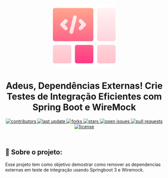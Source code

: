 <div align="center">

  <img src="assets/logo.png" alt="logo" width="200" height="auto" />
  <h1>Adeus, Dependências Externas! Crie Testes de Integração Eficientes com Spring Boot e WireMock</h1>
  
<!-- Badges -->
<p>
  <a href="https://github.com/wesleyosantos91/springboot3-wiremock-mock-test-integration/graphs/contributors">
    <img src="https://img.shields.io/github/contributors/wesleyosantos91/springboot3-wiremock-mock-test-integration" alt="contributors" />
  </a>
  <a href="">
    <img src="https://img.shields.io/github/last-commit/wesleyosantos91/springboot3-wiremock-mock-test-integration" alt="last update" />
  </a>
  <a href="https://github.com/wesleyosantos91/springboot3-wiremock-mock-test-integration/network/members">
    <img src="https://img.shields.io/github/forks/wesleyosantos91/springboot3-wiremock-mock-test-integration" alt="forks" />
  </a>
  <a href="https://github.com/wesleyosantos91/springboot3-wiremock-mock-test-integration/stargazers">
    <img src="https://img.shields.io/github/stars/wesleyosantos91/springboot3-wiremock-mock-test-integration" alt="stars" />
  </a>
  <a href="https://github.com/wesleyosantos91/springboot3-wiremock-mock-test-integration/issues/">
    <img src="https://img.shields.io/github/issues/wesleyosantos91/springboot3-wiremock-mock-test-integration" alt="open issues" />
  </a>
  <a href="https://github.com/wesleyosantos91/springboot3-wiremock-mock-test-integration/pulls/">
    <img src="https://img.shields.io/github/issues-pr/wesleyosantos91/springboot3-wiremock-mock-test-integration" alt="pull requests" />
  </a>
  <a href="https://github.com/wesleyosantos91/springboot3-wiremock-mock-test-integration/blob/main/LICENSE">
    <img src="https://img.shields.io/github/license/wesleyosantos91/springboot3-wiremock-mock-test-integration" alt="license" />
  </a>
</p>
   
<br />
</div>

<!-- About the Project -->
## :star2: Sobre o projeto:
<p>
   Esse projeto tem como objetivo demostrar como remover as dependencias externas em teste de integração usando Springboot 3 e Wiremock.
</p>
